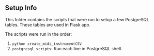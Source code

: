 ## Setup Info
This folder contains the scripts that were run to setup a few PostgreSQL tables. These tables are used in Flask app.

The scripts were run in the order:
1. `python create_midi_instrumentCSV`
1. `postgresql_scripts`: Run each line in PostgreSQL shell.
